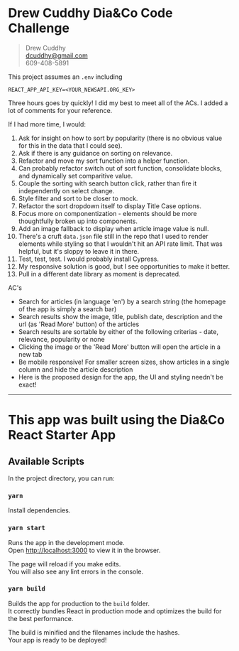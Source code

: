 # Drew Cuddhy Dia&Co Code Challenge

> Drew Cuddhy <br />
> dcuddhy@gmail.com <br />
> 609-408-5891 <br />


This project assumes an `.env` including 
```
REACT_APP_API_KEY=<YOUR_NEWSAPI.ORG_KEY>
```

Three hours goes by quickly!  I did my best to meet all of the ACs.  I added a lot of comments for your reference.

If I had more time, I would:
1.  Ask for insight on how to sort by popularity (there is no obvious value for this in the data that I could see).
1.  Ask if there is any guidance on sorting on relevance.
1.  Refactor and move my sort function into a helper function.
1.  Can probably refactor switch out of sort function, consolidate blocks, and dynamically set comparitive value.
1.  Couple the sorting with search button click, rather than fire it independently on select change.
1.  Style filter and sort to be closer to mock.
1.  Refactor the sort dropdown itself to display Title Case options.
1.  Focus more on componentization - elements should be more thoughtfully broken up into components.
1.  Add an image fallback to display when article image value is null.
1.  There's a cruft `data.json` file still in the repo that I used to render elements while styling so that I wouldn't hit an API rate limit.  That was helpful, but it's sloppy to leave it in there.
1.  Test, test, test.  I would probably install Cypress.
1.  My responsive solution is good, but I see opportunities to make it better.
1.  Pull in a different date library as moment is deprecated.


AC's
- Search for articles (in language 'en') by a search string (the homepage of the app is simply a search bar)
- Search results show the image, title, publish date, description and the url (as 'Read More' button) of the articles
- Search results are sortable by either of the following criterias - date, relevance, popularity or none
- Clicking the image or the 'Read More' button will open the article in a new tab
- Be mobile responsive! For smaller screen sizes, show articles in a single column and hide the article description
- Here is the proposed design for the app, the UI and styling needn't be exact!


___

# This app was built using the Dia&Co React Starter App

## Available Scripts

In the project directory, you can run:

### `yarn`

Install dependencies.

### `yarn start`

Runs the app in the development mode.<br />
Open [http://localhost:3000](http://localhost:3000) to view it in the browser.

The page will reload if you make edits.<br />
You will also see any lint errors in the console.

### `yarn build`

Builds the app for production to the `build` folder.<br />
It correctly bundles React in production mode and optimizes the build for the best performance.

The build is minified and the filenames include the hashes.<br />
Your app is ready to be deployed!
